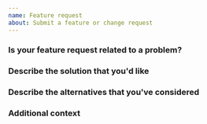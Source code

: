 ```yaml
---
name: Feature request
about: Submit a feature or change request
---
```


<!--
Please use the questions below as a template. Thank you!
-->

### Is your feature request related to a problem?

<!--
Please concisely describe the problem you're facing.
-->

### Describe the solution that you'd like

<!--
How would you prefer the solution to your problem to look like?
-->

### Describe the alternatives that you've considered

<!--
Is it possible the problem could be resolved in other ways? Maybe in the
PAM configuration stack? Please describe alternative solutions you may
have considered.
-->

### Additional context

<!--
Please also share whether you'd be willing to help implement this feature.
-->
